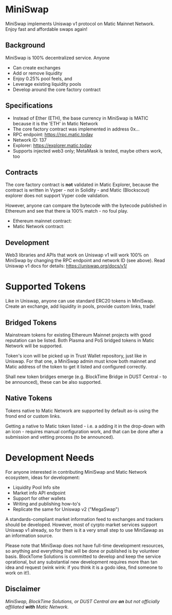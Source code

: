 # MiniSwap
MiniSwap implements Uniswap v1 protocol on Matic Mainnet Network. Enjoy fast and affordable swaps again!

## Background
MiniSwap is 100% decentralized service. Anyone
- Can create exchanges
- Add or remove liquidity
- Enjoy 0.25% pool feels, and
- Leverage existing liquidity pools
- Develop around the core factory contract

## Specifications
- Instead of Ether (ETH), the base currency in MiniSwap is MATIC because it is the 'ETH' in Matic Network
- The core factory contract was implemented in address 0x...
- RPC endpoint: https://rpc.matic.today
- Network ID: 137
- Explorer: https://explorer.matic.today
- Supports injected web3 only; MetaMask is tested, maybe others work, too

## Contracts
The core factory contract is **not** validated in Matic Explorer, because the contract is written in Vyper - not in Solidity - and Matic (Blockscout) explorer does not support Vyper code validation.

However, anyone can compare the bytecode with the bytecode published in Ethereum and see that there ia 100% match - no foul play.
- Ethereum mainnet contract:
- Matic Network contract:

## Development
Web3 libraries and APIs that work on Uniswap v1 will work 100% on MiniSwap by changing the RPC endpoint and network ID (see above).  Read Uniswap v1 docs for details: https://uniswap.org/docs/v1/

# Supported Tokens
Like in Uniswap, anyone can use standard ERC20 tokens in MiniSwap. Create an exchange, add liquidity in pools, provide custom links, trade!

## Bridged Tokens
Mainstream tokens for existing Ethereum Mainnet projects with good reputation can be listed. Both Plasma and PoS bridged tokens in Matic Network will be supported.

Token's icon will be picked up in Trust Wallet repository, just like in Uniswap. For that one, a MiniSwap admin must know both mainnet and Matic address of the token to get it listed and configured correctly.

Shall new token bridges emerge (e.g. BlockTime Bridge in DUST Central - to be announced), these can be also supported.

## Native Tokens
Tokens native to Matic Network are supported by default as-is using the frond end or custom links.

Getting a native to Matic token listed - i.e. a adding it in the drop-down with an icon - requires manual configuration work, and that can be done after a submission and vetting process (to be announced).

# Development Needs
For anyone interested in contributing MiniSwap and Matic Network ecosystem, ideas for development:
- Liquidity Pool Info site
- Market info API endpoint
- Support for other wallets
- Writing and publishing how-to's
- Replicate the same for Uniswap v2 ("MegaSwap")

A standards-compliant market information feed to exchanges and trackers should be developed. However, most of cyrpto market services support Uniswap v1 already, so for them is it a very small step to use MiniSawap as an information source.

Please note that MiniSwap does not have full-time development resources, so anything and everything that will be done or published is by volunteer basis. BlockTome Solutions is committed to develop and keep the service oprational, but any substantial new development requires more than tan idea and request (wink wink: if you think it is a godo idea, find someone to work on it!).

## Disclaimer
*MiniSwap, BlockTime Solutions, or DUST Central are **on** but not officially affiliated **with** Matic Network.*
